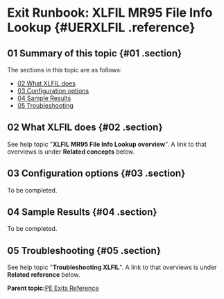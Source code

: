 # Exit Runbook: XLFIL MR95 File Info Lookup {#UERXLFIL .reference}

## 01 Summary of this topic {#01 .section}

The sections in this topic are as follows:

-   [02 What XLFIL does](UERXLFIL.md#02)
-   [03 Configuration options](UERXLFIL.md#03)
-   [04 Sample Results](UERXLFIL.md#04)
-   [05 Troubleshooting](UERXLFIL.md#05)

## 02 What XLFIL does {#02 .section}

See help topic "**XLFIL MR95 File Info Lookup overview**". A link to that overviews is under **Related concepts** below.

## 03 Configuration options {#03 .section}

To be completed.

## 04 Sample Results {#04 .section}

To be completed.

## 05 Troubleshooting {#05 .section}

See help topic "**Troubleshooting XLFIL**". A link to that overviews is under **Related reference** below.

**Parent topic:**[PE Exits Reference](../html/AAR550PMExitsRef.md)

